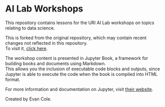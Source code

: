 # AI Lab Workshops
This repository contains lessons for the URI AI Lab workshops on topics relating to data science.  

This is forked from the original repository, which may contain recent changes not reflected in this repository.  
To visit it, [click here](https://github.com/uri-ai-lab/ai-lab-book).  

The workshop content is presented in Jupyter Book, a framework for building books and documents using Markdown.  
This allows you the inclusion of executable code blocks and outputs, since Jupyter is able to execute the code when the book is compiled into HTML format.  

For more information and documentation on Jupyter, visit [their website](https://jupyterbook.org/intro.html).  

Created by Evan Cole.
